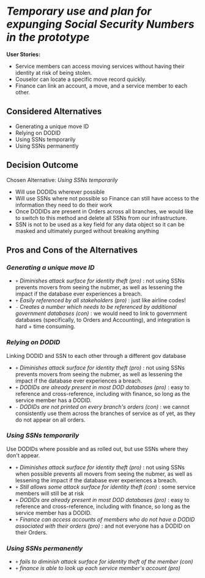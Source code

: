 # *Temporary use and plan for expunging Social Security Numbers in the prototype*

**User Stories:**
* Service members can access moving services without having their identity at risk of being stolen.
* Couselor can locate a specific move record quickly.
* Finance can link an account, a move, and a service member to each other.

## Considered Alternatives

* Generating a unique move ID
* Relying on DODID
* Using SSNs temporarily
* Using SSNs permanently

## Decision Outcome

Chosen Alternative: *Using SSNs temporarily*
* Will use DODIDs wherever possible
* Will use SSNs where not possible so Finance can still have access to the information they need to do their work
* Once DODIDs are present in Orders across all branches, we would like to switch to this method and delete all SSNs from our infrastructure.
* SSN is not to be used as a key field for any data object so it can be masked and ultimately purged without breaking anything

## Pros and Cons of the Alternatives

### *Generating a unique move ID*

* `+` *Diminishes attack surface for identity theft (pro)* : not using SSNs prevents movers from seeing the nubmer, as well as lessening the impact if the database ever experiences a breach.
* `+` *Easily referenced by all stakeholders (pro)* : just like airline codes!
* `-` *Creates a number which needs to be referenced by additional government databases (con)* : we would need to link to government databases (specifically, to Orders and Accounting), and integration is hard + time consuming.

### *Relying on DODID*
Linking DODID and SSN to each other through a different gov database

* `+` *Diminishes attack surface for identity theft (pro)* : not using SSNs prevents movers from seeing the nubmer, as well as lessening the impact if the database ever experiences a breach.
* `+` *DODIDs are already present in most DOD databases (pro)* : easy to reference and cross-reference, including with finance, so long as the service member has a DODID.
* `-` *DODIDs are not printed on every branch's orders (con)* : we cannot consistently use them across the branches of service as of yet, as they do not appear on all orders.

### *Using SSNs temporarily*
Use DODIDs where possible and as rolled out, but use SSNs where they don't appear.
* `+` *Diminishes attack surface for identity theft (pro)* : not using SSNs when possible prevents all movers from seeing the nubmer, as well as lessening the impact if the database ever experiences a breach.
* `+` *Still allows some attack surface for identity theft (con)* : some service members will still be at risk
* `+` *DODIDs are already present in most DOD databases (pro)* : easy to reference and cross-reference, including with finance, so long as the service member has a DODID.
* `+` *Finance can access accounts of members who do not have a DODID associated with their orders (pro)* : and not everyone has a DODID on their Orders.

### *Using SSNs permanently*

* `+` *fails to diminish attack surface for identity theft of the member (con)*
* `+` *finance is able to look up each service member's account (pro)*
